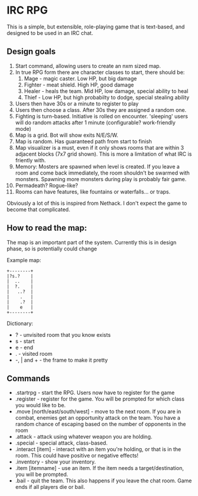 # IRC RPG

This is a simple, but extensible, role-playing game that is text-based, and
designed to be used in an IRC chat.

## Design goals

1. Start command, allowing users to create an nxm sized map.
2. In true RPG form there are character classes to start, there should be:
    1. Mage - magic caster. Low HP, but big damage
    2. Fighter - meat shield. High HP, good damage
    3. Healer - heals the team. Mid HP, low damage, special ability to heal
    4. Thief - Low HP, but high probabilty to dodge, special stealing ability
3. Users then have 30s or a minute to register to play
4. Users then choose a class. After 30s they are assigned a random one.
5. Fighting is turn-based. Initiative is rolled on encounter. 'sleeping' users
   will do random attacks after 1 minute (configurable? work-friendly mode)
6. Map is a grid. Bot will show exits N/E/S/W.
7. Map is random. Has guaranteed path from start to finish
8. Map visualizer is a must, even if it only shows rooms that are within 
   3 adjacent blocks (7x7 grid shown). This is more a limitation of what 
   IRC is friently with.
9. Memory: Mosters are spawned when level is created. If you leave a room and 
   come back immediately, the room shouldn't be swarmed with monsters.
   Spawning more monsters during play is probably fair game.
10. Permadeath? Rogue-like?
11. Rooms can have features, like fountains or waterfalls... or traps.

Obviously a lot of this is inspired from Nethack. I don't expect the game to
become that complicated.

## How to read the map:

The map is an important part of the system.
Currently this is in design phase, so is potentially could change

Example map:

    +--------+
    |?s.?    |
    |  ..    |
    |  ?.    |
    |   ..?  |
    |    .   |
    |    .?  |
    |    e   |
    +--------+

Dictionary:
- ? - unvisited room that you know exists
- s - start
- e - end
- . - visited room
- -, | and + - the frame to make it pretty

## Commands

- .startrpg - start the RPG. Users now have to register for the game
- .register - register for the game. You will be prompted for which class
  you would like to be.
- .move [north/east/south/west] - move to the next room. If you are in combat,
  enemies get an opportunity attack on the team. You have a random chance of
  escaping based on the number of opponents in the room
- .attack - attack using whatever weapon you are holding.
- .special - special attack, class-based.
- .interact [item] - interact with an item you're holding, or that is in the
  room. This could have positive or negative effects!
- .inventory - show your inventory.
- .item [itemname] - use an item. If the item needs a target/destination, you
   will be prompted.
- .bail - quit the team. This also happens if you leave the chat room. Game
  ends if all players die or bail.
